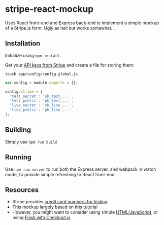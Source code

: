 # stripe-react-mockup

Uses React front-end and Express back-end to implement a simple mockup of a Stripe.js form. Ugly as hell but works somewhat...

## Installation

Initialize using `npm install`.

Get your [API keys from Stripe](https://dashboard.stripe.com/account/apikeys) and  create a file for storing them:

`touch app/config/config.global.js`

```javascript
var config = module.exports = {};

config.stripe = {
  'test_secret': 'sk_test_...',
  'test_public': 'pk_test_...',
  'live_secret': 'sk_live_...',
  'live_public': 'pk_live_...'
};
```

## Building

Simply use `npm run build`

## Running

Use `npm run server` to run both the Express server, and webpack in watch mode, to provide simple refreshing to React front-end.

## Resources

- Stripe provides [credit card numbers for testing](https://stripe.com/docs/testing#cards)
- This mockup largely based on [this tutorial](https://davidwalsh.name/step-step-guide-stripe-payments-react)
- However, you might want to consider using simple [HTML/JavaScript](https://stripe.com/docs/custom-form), or using [Flask with Checkout.js](https://gist.github.com/maccman/3299715)
